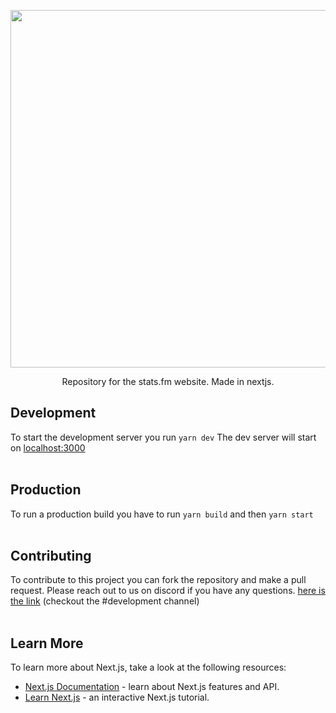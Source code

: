 <p align="center">
  <a href="https://stats.fm">
    <picture width="572">
      <source media="(prefers-color-scheme: dark)" srcset="https://stats.fm/images/banner_transparent.png">
      <img src="https://stats.fm/images/banner.png" width="572">
    </picture>
  </a>
</p>

<p align="center">
  Repository for the stats.fm website.
Made in nextjs.
</p>

## Development

To start the development server you run ```yarn dev```
The dev server will start on [localhost:3000](http://localhost:3000)
<br /><br /> 

## Production

To run a production build you have to run ```yarn build``` and then ```yarn start```
<br /><br /> 

## Contributing

To contribute to this project you can fork the repository and make a pull request.
Please reach out to us on discord if you have any questions. [here is the link](https://stats.fm/discord) (checkout the #development channel)
<br /><br /> 

## Learn More

To learn more about Next.js, take a look at the following resources:

- [Next.js Documentation](https://nextjs.org/docs) - learn about Next.js features and API.
- [Learn Next.js](https://nextjs.org/learn) - an interactive Next.js tutorial.